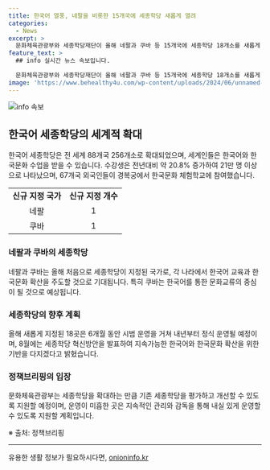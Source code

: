 ```yaml
---
title: 한국어 열풍, 네팔을 비롯한 15개국에 세종학당 새롭게 열려
categories:
  - News
excerpt: >
  문화체육관광부와 세종학당재단이 올해 네팔과 쿠바 등 15개국에 세종학당 18개소를 새롭게 지정했다. 세종학당은 전 세계 88개국 256개소로 확대되며, 한국어와 한국문화 수업을 통해 세계인들에게 열려있다. 지난해 전 세계 세종학당에서 한국어를 공부한 수강생은 21만 6226명으로 20.8% 증가했으며, 한국어 우수학습자들은 경복궁에서 체험학습에 참여하고 있다. 새로운 세종학당은 6개월의 시범 운영 후 내년부터 정식 운영에 돌입할 예정이다.
feature_text: >
  ## info 실시간 뉴스 속보입니다.

  문화체육관광부와 세종학당재단이 올해 네팔과 쿠바 등 15개국에 세종학당 18개소를 새롭게 지정했다. 세종학당은 전 세계 88개국 256개소로 확대되며, 한국어와 한국문화 수업을 통해 세계인들에게 열려있다. 지난해 전 세계 세종학당에서 한국어를 공부한 수강생은 21만 6226명으로 20.8% 증가했으며, 한국어 우수학습자들은 경복궁에서 체험학습에 참여하고 있다. 새로운 세종학당은 6개월의 시범 운영 후 내년부터 정식 운영에 돌입할 예정이다.
image: 'https://www.behealthy4u.com/wp-content/uploads/2024/06/unnamed-file.png'
---
```


<p><img src="https://www.behealthy4u.com/wp-content/uploads/2024/06/unnamed-file.png" alt="info 속보" /></p>

<h2 data-ke-size="size26">한국어 세종학당의 세계적 확대</h2>

<p data-ke-size="size16">한국어 세종학당은 전 세계 88개국 256개소로 확대되었으며, 세계인들은 한국어와 한국문화 수업을 받을 수 있습니다. 수강생은 전년대비 약 20.8% 증가하여 21만 명 이상으로 나타났으며, 67개국 외국인들이 경복궁에서 한국문화 체험학교에 참여했습니다.</p>

<table>
  <colgroup>
  <col width="50%">
  <col width="50%">
  </colgroup>
  <tbody>
    <tr>
      <td style="text-align: center; height: 17px;"><b>신규 지정 국가</b></td>
      <td style="text-align: center; height: 17px;"><b>신규 지정 개수</b></td>
    </tr>
    <tr>
      <td style="text-align: center; height: 17px;">네팔</td>
      <td style="text-align: center; height: 17px;">1</td>
    </tr>
    <tr>
      <td style="text-align: center; height: 17px;">쿠바</td>
      <td style="text-align: center; height: 17px;">1</td>
    </tr>
  </tbody>
</table>

<h3>네팔과 쿠바의 세종학당</h3>

<p data-ke-size="size16">네팔과 쿠바는 올해 처음으로 세종학당이 지정된 국가로, 각 나라에서 한국어 교육과 한국문화 확산을 주도할 것으로 기대됩니다. 특히 쿠바는 한국어를 통한 문화교류의 중심이 될 것으로 예상됩니다.</p>

<h3>세종학당의 향후 계획</h3>

<p data-ke-size="size16">올해 새롭게 지정된 18곳은 6개월 동안 시범 운영을 거쳐 내년부터 정식 운영될 예정이며, 8월에는 세종학당 혁신방안을 발표하여 지속가능한 한국어와 한국문화 확산을 위한 기반을 다지겠다고 밝혔습니다.</p>

<h3>정책브리핑의 입장</h3>

<p data-ke-size="size16">문화체육관광부는 세종학당을 확대하는 만큼 기존 세종학당을 평가하고 개선할 수 있도록 지원할 예정이며, 운영이 미흡한 곳은 지속적인 관리와 감독을 통해 내실 있게 운영할 수 있도록 지원할 계획입니다.</p>

<p data-ke-size="size16">※ 출처: 정책브리핑</p>

<hr>
유용한 생활 정보가 필요하시다면, <a href="https://onioninfo.kr" rel="dofollow">onioninfo.kr</a>


